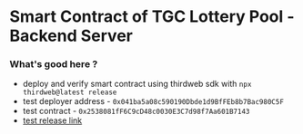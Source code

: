 # Smart Contract of TGC Lottery Pool - Backend Server

### What's good here ?

- deploy and verify smart contract using thirdweb sdk with `npx thirdweb@latest release`
- test deployer address - `0x041ba5a08c590190Dbde1d9BfFEb8b7Bac980C5F`
- test contract - `0x2538081fF6C9cD48c0030E3C7d98f7Aa601B7143`
- [test release link](https://thirdweb.com/contracts/release/QmUsB8wLhw1bYZhkNt1A5ucHuDgyWrhfj2iGyWz6vX1b2z)
